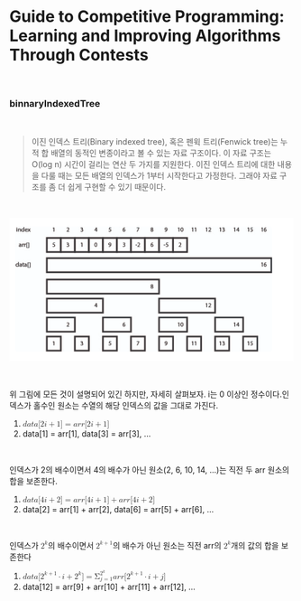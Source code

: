# Guide to Competitive Programming: Learning and Improving Algorithms Through Contests

<br>

### binnaryIndexedTree

<br>

> 이진 인덱스 트리(Binary indexed tree), 혹은 펜윅 트리(Fenwick tree)는 누적 합 배열의 동적인 변종이라고 볼 수 있는 자료 구조이다. 이 자료 구조는 O(log n) 시간이 걸리는 연산 두 가지를 지원한다. 이진 인덱스 트리에 대한 내용을 다룰 때는 모든 배열의 인덱스가 1부터 시작한다고 가정한다. 그래야 자료 구조를 좀 더 쉽게 구현할 수 있기 때문이다.

<br>

<p align="center"><img src="./img/result.png" alt="error"></p>

<br>

위 그림에 모든 것이 설명되어 있긴 하지만, 자세히 살펴보자. i는 0 이상인 정수이다.인덱스가 홀수인 원소는 수열의 해당 인덱스의 값을 그대로 가진다.

<ol><li><math xmlns="http://www.w3.org/1998/Math/MathML"><mi>d</mi><mi>a</mi><mi>t</mi><mi>a</mi><mo stretchy="false">[</mo><mn>2</mn><mi>i</mi><mo>+</mo><mn>1</mn><mo stretchy="false">]</mo><mo>=</mo><mi>a</mi><mi>r</mi><mi>r</mi><mo stretchy="false">[</mo><mn>2</mn><mi>i</mi><mo>+</mo><mn>1</mn><mo stretchy="false">]</mo></math></li><li>data[1] = arr[1], data[3] = arr[3], …</li></ol>
<br>

인덱스가 2의 배수이면서 4의 배수가 아닌 원소(2, 6, 10, 14, …)는 직전 두 arr 원소의 합을 보존한다.

<ol><li><math xmlns="http://www.w3.org/1998/Math/MathML">
  <mi>d</mi>
  <mi>a</mi>
  <mi>t</mi>
  <mi>a</mi>
  <mo stretchy="false">[</mo>
  <mn>4</mn>
  <mi>i</mi>
  <mo>+</mo>
  <mn>2</mn>
  <mo stretchy="false">]</mo>
  <mo>=</mo>
  <mi>a</mi>
  <mi>r</mi>
  <mi>r</mi>
  <mo stretchy="false">[</mo>
  <mn>4</mn>
  <mi>i</mi>
  <mo>+</mo>
  <mn>1</mn>
  <mo stretchy="false">]</mo>
  <mo>+</mo>
  <mi>a</mi>
  <mi>r</mi>
  <mi>r</mi>
  <mo stretchy="false">[</mo>
  <mn>4</mn>
  <mi>i</mi>
  <mo>+</mo>
  <mn>2</mn>
  <mo stretchy="false">]</mo>
</math></li><li>data[2] = arr[1] + arr[2], data[6] = arr[5] + arr[6], …</li></ol>
<br>

인덱스가 <math xmlns="http://www.w3.org/1998/Math/MathML">
<msup>
<mn>2</mn>
<mi>k</mi>
</msup>
</math>의 배수이면서 <math xmlns="http://www.w3.org/1998/Math/MathML">
<msup>
<mn>2</mn>
<mrow class="MJX-TeXAtom-ORD">
<mi>k</mi>
<mo>+</mo>
<mn>1</mn>
</mrow>
</msup>
</math>의 배수가 아닌 원소는 직전 arr의 <math xmlns="http://www.w3.org/1998/Math/MathML">
<msup>
<mn>2</mn>
<mi>k</mi>
</msup>
</math>개의 값의 합을 보존한다

<ol><li><math xmlns="http://www.w3.org/1998/Math/MathML">
  <mi>d</mi>
  <mi>a</mi>
  <mi>t</mi>
  <mi>a</mi>
  <mo stretchy="false">[</mo>
  <msup>
    <mn>2</mn>
    <mrow class="MJX-TeXAtom-ORD">
      <mi>k</mi>
      <mo>+</mo>
      <mn>1</mn>
    </mrow>
  </msup>
  <mo>&#x22C5;<!-- ⋅ --></mo>
  <mi>i</mi>
  <mo>+</mo>
  <msup>
    <mn>2</mn>
    <mi>k</mi>
  </msup>
  <mo stretchy="false">]</mo>
  <mo>=</mo>
  <msubsup>
    <mi mathvariant="normal">&#x03A3;<!-- Σ --></mi>
    <mrow class="MJX-TeXAtom-ORD">
      <mi>j</mi>
      <mo>=</mo>
      <mn>1</mn>
    </mrow>
    <mrow class="MJX-TeXAtom-ORD">
      <msup>
        <mn>2</mn>
        <mi>k</mi>
      </msup>
    </mrow>
  </msubsup>
  <mrow class="MJX-TeXAtom-ORD">
    <mi>a</mi>
    <mi>r</mi>
    <mi>r</mi>
    <mo stretchy="false">[</mo>
    <msup>
      <mn>2</mn>
      <mrow class="MJX-TeXAtom-ORD">
        <mi>k</mi>
        <mo>+</mo>
        <mn>1</mn>
      </mrow>
    </msup>
    <mo>&#x22C5;<!-- ⋅ --></mo>
    <mi>i</mi>
    <mo>+</mo>
    <mi>j</mi>
    <mo stretchy="false">]</mo>
  </mrow>
</math></li>
<li>data[12] = arr[9] + arr[10] + arr[11] + arr[12], …</li></ol>
<br>

